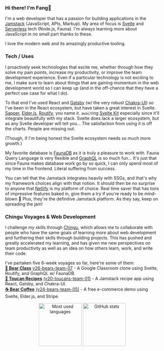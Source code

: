### Hi there! I'm Fang🦁

I'm a web developer that has a passion for building applications in the [Jamstack](https://jamstack.org/) (JavaScript, APIs, Markup). My area of focus is [Svelte](https://svelte.dev/) and [Serverless](https://serverless.css-tricks.com/about/) tech (Node.js, Fauna). I'm always learning more about JavaScript in no small part thanks to these.

I love the modern web and its amazingly productive tooling. 

### Tech / Uses

I proactively seek technologies that excite me, whether through how they solve my pain points, increase my productivity, or improve the team development experience. Even if a particular technology is not exciting to me, I make sure to learn about things that are gaining momentum in the web development world so I can keep up (and in the off-chance that they have a perfect use case for what I do).

To that end I've used React and [Gatsby](https://www.gatsbyjs.com/) (w/ the very robust [Chakra-UI](https://chakra-ui.com/)) so I've been in the React ecosystem, but have taken a great interest in Svelte. [Sapper](https://sapper.svelte.dev/), [Elder.js](https://elderguide.com/tech/elderjs/), [Routify](https://routify.dev/), you name it. `await`ing [Svelte Kit](https://svelte.dev/blog/whats-the-deal-with-sveltekit) especially since it'll integrate beautifully with my stack.  Svelte does lack a larger ecosystem, but as any Svelte developer will tell you... The satisfaction from using it is off the charts. People are missing out. 

(Though, if I'm being honest the Svelte ecosystem needs so much more growth.)

My favorite database is [FaunaDB](https://fauna.com/) as it is truly a pleasure to work with. Fauna Query Language is very flexible and [GraphQL](https://graphql.org/) is so much fun... It's just that since Fauna makes database work go by so quick, I can only spend most of my time in the frontend. Literal suffering from success.

You can tell that the Jamstack integrates heavily with SSGs, and that's why my framework choices align with that notion. It should then be no surprise to anyone that [Netlify](https://www.netlify.com/) is my platform of choice. Real time saver that has tons of impressive features baked in, give them a try if you're ready to be mind-blown 🤯 Plus, they're the definitive Jamstack platform. As they say, keep on spreading the jam!

### Chingu Voyages & Web Development

I challenge my skills through [Chingu](https://www.chingu.io/), which allows me to collaborate with people who have the same goals of learning more about web development and furthering their skills through building projects. This has pushed and greatly accelerated my learning, and has given me new perspectives on team productivity as well as an idea on how others learn, work, and write their code.

I've partaken five 6-week voyages so far, here're some of them:  
[**🎼 Bear Class**](https://bearclass.netlify.app/) [v26-bears-team-07](https://github.com/chingu-voyages/v26-bears-team-07) - A Google Classroom clone using Svelte, Routify, and GraphQL w/ FaunaDB.  
[**📃 Toucan Recipes**](https://toucanrecipes.netlify.app/) [(v20-toucans-team-01)](https://github.com/chingu-voyages/v20-toucans-team-01)  - A Jamstack recipe app using React, Gatsby, and Chakra-UI.  
[**☕ Bear Coffee**](https://bearcoffee.netlify.app/) [(v24-bears-team-05)](https://github.com/chingu-voyages/v24-bears-team-05)  - A free e-commerce demo using Svelte, Elder.js, and Stripe.

<p align="center">
  <img height="140" src="https://github-readme-stats.vercel.app/api/top-langs/?username=armchair-traveller&layout=compact&hide=makefile&theme=nord" alt="Most used languages" />
  <img height="140" src="https://github-readme-stats.vercel.app/api?username=armchair-traveller&show_icons=true&count_private=true&hide=stars,prs&theme=nord" alt="GitHub stats" />
</p>
